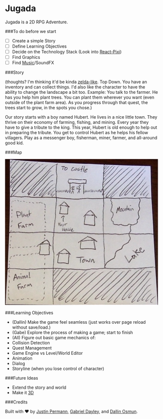 Jugada
======

Jugada is a 2D RPG Adventure.

###To do before we start

 - [ ] Create a simple Story
 - [ ] Define Learning Objectives
 - [ ] Decide on the Technology Stack (Look into [React-Pixi][reactpixi])
 - [ ] Find Graphics
 - [ ] Find [Music][music]/SoundFX

###Story

(thoughts? I'm thinking it'd be kinda [zelda-like][zelda]. Top Down. You have an inventory and can collect things. I'd also like the character to have the ability to change the landscape a bit too. Example: You talk to the farmer. He has you help him plant trees. You can plant them wherever you want (even outside of the plant farm area). As you progress through that quest, the trees start to grow, in the spots you chose.)

Our story starts with a boy named Hubert. He lives in a nice little town. They thrive on their economy of farming, fishing, and mining. Every year they have to give a tribute to the king. This year, Hubert is old enough to help out in preparing the tribute. You get to control Hubert as he helps his fellow villagers. Play as a messenger boy, fisherman, miner, farmer, and all-around good kid.

###Map

![Game Map](notes/map.jpg)

###Learning Objectives

 - (Dallin) Make the game feel seamless (just works over page reload without save/load.)
 - (Gabe) Explore the process of making a game; start to finish
 - (All) Figure out basic game mechanics of:
  - Collision Detection
  - Quest Management
  - Game Engine vs Level/World Editor
  - Animation
  - Dialog
  - Storyline (when you lose control of character)

###Future Ideas

 - Extend the story and world
 - Make it [3D][3d]

###Credits

Built with :heart: by [Justin Permann][justin], [Gabriel Dayley][gabe], and [Dallin Osmun][dallin].


[music]: http://www.incompetech.com/music
[reactpixi]: https://www.github.com/Izzimach/react-pixi
[justin]: https://www.github.com/justinkredible56
[gabe]: https://www.github.com/gmdayley
[dallin]: https://www.github.com/numso
[3d]: http://www.playfuljs.com/realistic-terrain-in-130-lines
[zelda]: http://www.destructoid.com/ul/207202-100-series-retrospective-the-legend-of-zelda/ZeldaZelda3-620x.jpg
